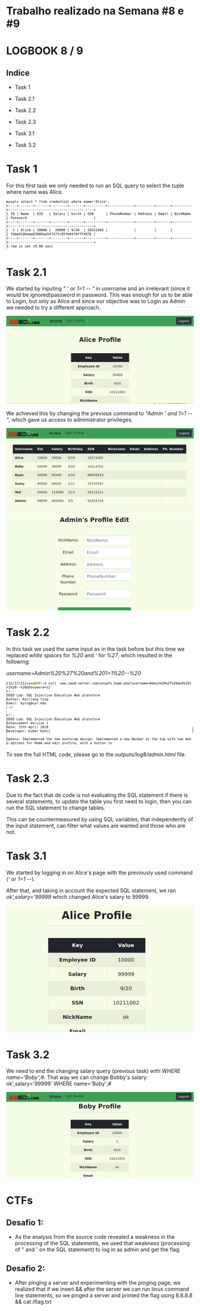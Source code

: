 # Trabalho realizado na Semana #8 e #9
# LOGBOOK 8 / 9

## Indíce
- Task 1
  
- Task 2.1
  
- Task 2.2
  
- Task 2.3

- Task 3.1

- Task 3.2

# Task 1
For this first task we only needed to run an SQL query to select the tuple where name was Alice.

![aliceSql](/outputs/log8/aliceInfo.png)

# Task 2.1
We started by inputing _" ' or 1=1 -- "_ in username and an irrelevant (since it would be ignored)password in password. This was enough for us to be able to Login, but only as Alice and since our objective was to Login as Admin we needed to try a different approach.

![aliceProfile](/outputs/log8/AliceProfile.png)

We achieved this by changing the previous command to _"Admin ' and 1=1 -- "_, which gave us access to administrator privileges.

![adminHome](/outputs/log8/adminHome.png)
![adminProfile](/outputs/log8/adminProfile.png)

# Task 2.2
In this task we used the same input as in the task before but this time we replaced _white spaces_ for _%20_ and _'_ for _%27_, which resulted in the following:

_username=Admin%20%27%20and%201=1%20--%20_

![adminhtml](/outputs/log8/curlLogin.png)

To see the full HTML code, please go to the _outputs/log8/admin.html_ file.

# Task 2.3
Due to the fact that de code is not evaluating the SQL statement if there is several statements, to update the table you first need to login, then you can run the SQL statement to change tables.

This can be countermeasured by using SQL variables, that independently of the input statement, can filter what values are wanted and those who are not.

# Task 3.1
We started by logging in on Alice's page with the previously used command (_' or 1=1 --_).

After that, and taking in account the expected SQL statement, we ran _ok',salary='99999_ which changed Alice's salary to 99999.

![adminhtml](/outputs/log8/aliceSalary.png)

# Task 3.2
We need to end the changing salary query (previous task) with _WHERE name='Boby';#_. That way we can change Bobby's salary: ok',salary='99999' WHERE name='Boby';#

![bobySalary](/outputs/log8/bobySalary.png)


# CTFs
## Desafio 1:
- As the analysis from the source code revealed a weakness in the processing of the SQL statements, we used that weakness (processing of " and ' on the SQL statement) to log in as admin and get the flag.

## Desafio 2:
- After pinging a server and experimenting with the pinging page, we realized that if we insert && after the server we can run linux command line statements, so we pinged a server and printed the flag using 8.8.8.8 && cat /flag.txt